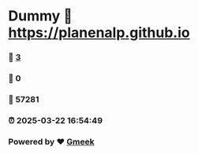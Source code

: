 # Dummy :link: https://planenalp.github.io 
### :page_facing_up: [3](https://planenalp.github.io/tag.html) 
### :speech_balloon: 0 
### :hibiscus: 57281 
### :alarm_clock: 2025-03-22 16:54:49 
### Powered by :heart: [Gmeek](https://github.com/Meekdai/Gmeek)
